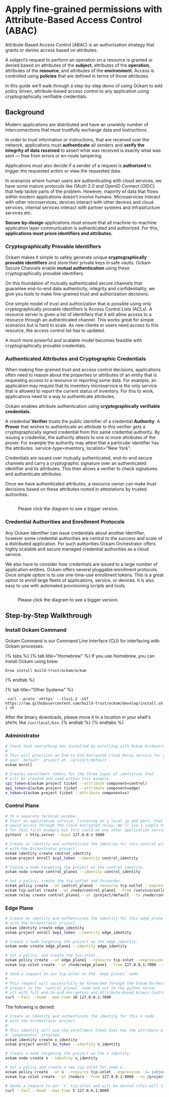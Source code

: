 # Apply fine-grained permissions with Attribute-Based Access Control (ABAC)

Attribute-Based Access Control (ABAC) is an authorization strategy that grants or denies access
based on attributes.

A subject’s request to perform an operation on a resource is granted or denied based on attributes
of the **subject**, attributes of the **operation**, attributes of the **resource**, and attributes
of the **environment**. Access is controlled using **policies** that are defined in terms of those
attributes.

In this guide we’ll walk through a step-by-step demo of using Ockam to add policy driven,
attribute-based access control to any application using cryptographically verifiable
credentials.

## Background

Modern applications are distributed and have an unwieldy number of interconnections that must
trustfully exchange data and instructions.

In order to trust information or instructions, that are received over the network, applications must
**authenticate** all senders and **verify the integrity of data** **received** to assert what was
received is exactly what was sent — free from errors or en-route tampering.

Applications must also decide if a sender of a request is **authorized** to trigger the requested
action or view the requested data.

In scenarios where human users are authenticating with cloud services, we have some mature protocols
like OAuth 2.0 and OpenID Connect (OIDC) that help tackle parts of the problem. However, majority of
data that flows within modern applications doesn’t involve humans. Microservices interact with other
microservices, devices interact with other devices and cloud services, internal services interact
with partner systems and infrastructure services etc.

**Secure** **by-design** applications must ensure that all machine-to-machine application layer
communication is authenticated and authorized. For this, **applications must prove identifiers and
attributes.**

### Cryptographically Provable Identifiers

Ockam makes it simple to safely generate unique **cryptographically provable identifiers** and store
their private keys in safe vaults. Ockam Secure Channels enable **mutual authentication** using
these cryptographically provable identifiers.

On this foundation of mutually authenticated secure channels that guarantee end-to-end data
authenticity, integrity and confidentiality, we give you tools to make fine-grained trust and
authorization decisions.

One simple model of trust and authorization that is possible using only cryptographically provable
identifiers is Access Control Lists (ACLs). A resource server is given a list of identifiers that it
will allow access to a resource through an authenticated channel. This works great for simple
scenarios but is hard to scale. As new clients or users need access to this resource, the access
control list has to updated.

A much more powerful and scalable model becomes feasible with cryptographically provable
credentials.

### Authenticated Attributes and Cryptographic Credentials

When making fine-grained trust and access control decisions, applications often need to reason about
the properties or attributes of an entity that is requesting access to a resource or reporting some
data. For example, an application may require that its inventory microservice is the only service
that is allowed to report the current status of inventory. For this to work, applications need to a
way to authenticate attributes.

Ockam enables attribute authentication using **cryptographically verifiable credentials.**

A credential **Verifier** trusts the public identifier of a credential **Authority**. A **Prover**
that wishes to authenticate an attribute to this verifier gets a cryptographically signed credential
from this same credential authority. By issuing a credential, the authority attests to one or more
attributes of the prover. For example the authority may attest that a particular identifier has the
attributes `service-type=inventory, location="New York".

Credentials are issued over mutually authenticated, end-to-end secure channels and carry a
cryptographic signature over an authenticated identifier and its attributes. This then allows a
verifier to check signatures and authenticate attributes.

Once we have authenticated attributes, a resource owner can make trust decisions based on these
attributes rooted in attestations by trusted authorities.

<figure><img src="../../.gitbook/assets/diagrams.004.jpeg" alt=""><figcaption><p>Please click the diagram to see a bigger version.</p></figcaption></figure>

### Credential Authorities and Enrollment Protocols

Any Ockam Identifier can issue credentials about another Identifier, however some credential
authorities are central to the success and scale of a distributed application. For such authorities
Ockam Orchestrator offers highly scalable and secure managed credential authorities as a cloud
service.

We also have to consider how credentials are issued to a large number of application entities. Ockam
offers several pluggable enrollment protocols. Once simple option is to use one-time-use enrollment
tokens. This is a great option to enroll large fleets of applications, service, or devices. It is
also easy to use with automated provisioning scripts and tools.

<figure><img src="../../.gitbook/assets/diagrams.003.jpeg" alt=""><figcaption><p>Please click the diagram to see a bigger version.</p></figcaption></figure>

## Step-by-Step Walkthrough

### Install Ockam Command

Ockam Command is our Command Line Interface (CLI) for interfacing with Ockam processes.

{% tabs %} {% tab title="Homebrew" %} If you use Homebrew, you can install Ockam using brew:

```
brew install build-trust/ockam/ockam
```

{% endtab %}

{% tab title="Other Systems" %}

```shell
 curl --proto '=https' --tlsv1.2 -sSf https://raw.githubusercontent.com/build-trust/ockam/develop/install.sh | sh
```

After the binary downloads, please move it to a location in your shell's `$PATH`, like
`/usr/local/bin`. {% endtab %} {% endtabs %}

### Administrator

```bash
# Check that everything was installed by enrolling with Ockam Orchestrator.
#
# This will provision an End-to-End Encrypted Cloud Relay service for you in
# your `default` project at `/project/default`.
ockam enroll
```

```bash
# Creates enrollment tokens for the three types of identities that
# will be created and used within this example
cp1_token=$(ockam project ticket --attribute component=control)
ep1_token=$(ockam project ticket --attribute component=edge)
x_token=$(ockam project ticket --attribute component=x)
```

### Control Plane

```bash
# In a separate terminal window:
# Start an application service, listening on a local ip and port, that clients
# would access through the cloud encrypted relay. We'll use a simple http server
# for this first example but this could be any other application service.
python3 -m http.server --bind 127.0.0.1 5000
```

```bash
# Create an identity and authenticate the identity for this control plane
# with the Orchestrator project.
ockam identity create control_identity
ockam project enroll $cp1_token --identity control_identity

# Create a node targeting the project as the control identity.
ockam node create control_plane1 --identity control_identity

# Set a policy, create the tcp-outlet and forwarder.
ockam policy create --at control_plane1 --resource tcp-outlet --expression '(= subject.component "edge")'
ockam tcp-outlet create --at /node/control_plane1 --from /service/outlet --to 127.0.0.1:5000
ockam relay create control_plane1 --at /project/default --to /node/control_plane1
```

### Edge Plane

```bash
# Create an identity and authenticate the identity for this edge plane
# with the Orchestrator project.
ockam identity create edge_identity
ockam project enroll $ep1_token --identity edge_identity

# Create a node targeting the project as the edge identity.
ockam node create edge_plane1 --identity edge_identity

# Set a policy, and create the tcp-inlet.
ockam policy create --at edge_plane1 --resource tcp-inlet --expression '(= subject.component "control")'
ockam tcp-inlet create --at /node/edge_plane1 --from 127.0.0.1:7000 --to /project/default/service/forward_to_control_plane1/secure/api/service/outlet
```

```bash
# Send a request to our tcp-inlet at the `edge_plane1` node.
#
# This request will successfully be forwarded through the Ockam Orchestrator
# project to the `control_plane1` node and out to the python server
# all with full end-to-end encryption and Attribute-Based Access Control.
curl --fail --head --max-time 10 127.0.0.1:7000
```

The following is denied:

```bash
# Create an identity and authenticate the identity for this x node
# with the Orchestrator project.
#
# This identity will use the enrollment token that has the attribute of
# `component=x` attached
ockam identity create x_identity
ockam project enroll $x_token --identity x_identity

# Create a node targeting the project as the x identity.
ockam node create x --identity x_identity

# Set a policy and create a new tcp-inlet for node x.
ockam policy create --at x --resource tcp-inlet --expression '(= subject.component "control")'
ockam tcp-inlet create --at /node/x --from 127.0.0.1:8000 --to /project/default/service/forward_to_control_plane1/secure/api/service/outlet

# Sends a request to our `x` tcp-inlet and will be denied (this will timeout)
curl --fail --head --max-time 5 127.0.0.1:8000
```
